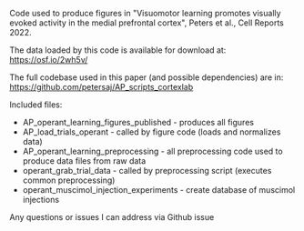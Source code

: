 Code used to produce figures in "Visuomotor learning promotes visually evoked activity in the medial prefrontal cortex", Peters et al., Cell Reports 2022.

The data loaded by this code is available for download at: https://osf.io/2wh5v/

The full codebase used in this paper (and possible dependencies) are in: https://github.com/petersaj/AP_scripts_cortexlab

Included files: 
- AP_operant_learning_figures_published - produces all figures 
- AP_load_trials_operant - called by figure code (loads and normalizes data) 
- AP_operant_learning_preprocessing - all preprocessing code used to produce data files from raw data 
- operant_grab_trial_data - called by preprocessing script (executes common preprocessing)
- operant_muscimol_injection_experiments - create database of muscimol injections

Any questions or issues I can address via Github issue
